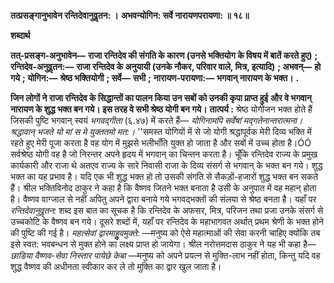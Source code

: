 **तत्प्रसङ्गानुभावेन रन्तिदेवानुवॢतन: ।** **अभवन्योगिन: सर्वे नारायणपरायणा: ॥ १८॥** 

**शब्दार्थ** 

**तत्-प्रसङ्ग-अनुभावेन—** **राजा रन्तिदेव की संगति के कारण (उनसे भक्तियोग के विषय में बातें करते हुए)** **; रन्तिदेव-अनुवॢतन:—** **राजा रन्तिदेव के अनुयायी (उनके नौकर, परिवार वाले, मित्र, इत्यादि)** **; अभवन्—** **हो गये** **; योगिन:—** **श्रेष्ठ भक्तियोगी** **; सर्वे—** **सभी** **;** **नारायण-परायणा:—** **भगवान् नारायण के भक्त।** **.** 

**जिन लोगों ने राजा रन्तिदेव के सिद्धान्तों का पालन किया उन सबों को उनकी कृपा प्राप्त हुई** **और वे भगवान् नारायण के शुद्ध भक्त बन गये। इस तरह वे सभी श्रेष्ठ योगी बन गये।** **तात्पर्य :** श्रेष्ठ योगीजन भक्त होते हैं जिसकी पुष्टि भगवान् स्वयं *भगवद्गीता* (६.४७) में करते हैं— *योगिनामपि सर्वेषां मद्गतेनान्तरात्मना।* *श्रद्धावान् भजते यो मां स मे युक्ततमो मत:।* ''समस्त योगियों में से जो योगी श्रद्धापूर्वक मेरी दिव्य भक्ति में रहते हुए मेरी पूजा करता है वह योग में मुझसे भलीभाँति युक्त हो जाता है और सबों में उच्च होता है।ÓÓ सर्वश्रेष्ठ योगी वह है जो निरन्तर अपने हृदय में भगवान् का चिन्तन करता है। चूँकि रन्तिदेव राज्य के प्रमुख कार्यकारी और राजा थे अतएव राज्य के सारे निवासी राजा के दिव्य संसर्ग से भगवान् के भक्त बन गये। शुद्ध भक्त का यह प्रभाव है। यदि एक भी शुद्ध भक्त हो तो उसकी संगति से सैकड़ों-हजारों शुद्ध भक्त बन सकते हैं। श्रील भक्तिविनोद ठाकुर ने कहा है कि वैष्णव जितने भक्त बनाता है उसी के अनुपात में वह महान् होता है। वैष्णव वाग्जाल से नहीं अपितु अपने द्वारा बनाये गये भगवद्भक्तों की संलया से श्रेष्ठ बनता है। यहाँ पर *रन्तिदेवानुवॢतन:* शब्द इस बात का सूचक है कि रन्तिदेव के अफसर, मित्र, परिजन तथा प्रजा उनके संसर्ग से उच्चकोटि के वैष्णव बन गये। दूसरे शब्दों में, यहाँ पर रन्तिदेव के महाभागवत अर्थात् प्रथम श्रेणी के भक्त होने की पुष्टि की गई है। *महत्सेवां द्वारमाहुॢवमुक्ते:* —मनुष्य को ऐसे महात्माओं की सेवा करनी चाहिए क्योंकि तब इसे स्वत: भवबन्धन से मुक्त होने का लक्ष्य प्राप्त हो जायेगा। श्रील नरोत्तमदास ठाकुर ने यह भी कहा है— *छाडिया* *वैष्णव-सेवा निस्तार पायेछे केबा* —मनुष्य को अपने प्रयत्न से मुक्ति-लाभ नहीं होता, किन्तु यदि वह शुद्ध वैष्णव की अधीनता स्वीकार कर ले तो मुक्ति का द्वार खुल जाता है।  